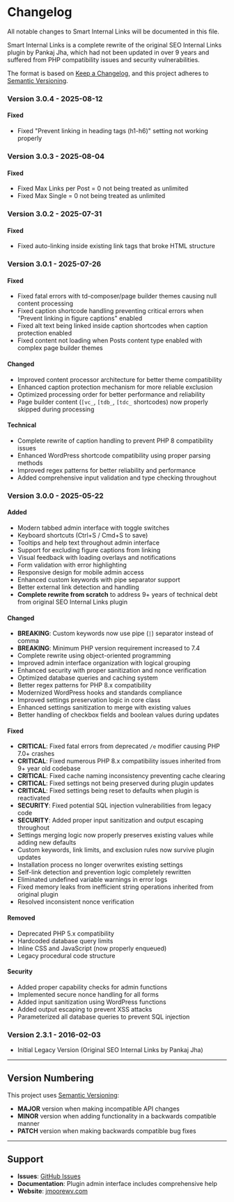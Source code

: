 # Changelog

All notable changes to Smart Internal Links will be documented in this file.

Smart Internal Links is a complete rewrite of the original SEO Internal Links plugin by Pankaj Jha, which had not been updated in over 9 years and suffered from PHP compatibility issues and security vulnerabilities.

The format is based on [Keep a Changelog](https://keepachangelog.com/en/1.0.0/),
and this project adheres to [Semantic Versioning](https://semver.org/spec/v2.0.0.html).

### Version 3.0.4 - 2025-08-12

#### Fixed

- Fixed "Prevent linking in heading tags (h1-h6)" setting not working properly

### Version 3.0.3 - 2025-08-04

#### Fixed

- Fixed Max Links per Post = 0 not being treated as unlimited
- Fixed Max Single = 0 not being treated as unlimited

### Version 3.0.2 - 2025-07-31

#### Fixed

- Fixed auto-linking inside existing link tags that broke HTML structure

### Version 3.0.1 - 2025-07-26

#### Fixed

- Fixed fatal errors with td-composer/page builder themes causing null content processing
- Fixed caption shortcode handling preventing critical errors when "Prevent linking in figure captions" enabled
- Fixed alt text being linked inside caption shortcodes when caption protection enabled
- Fixed content not loading when Posts content type enabled with complex page builder themes

#### Changed

- Improved content processor architecture for better theme compatibility
- Enhanced caption protection mechanism for more reliable exclusion
- Optimized processing order for better performance and reliability
- Page builder content (`[vc_`, `[tdb_`, `[tdc_` shortcodes) now properly skipped during processing

#### Technical

- Complete rewrite of caption handling to prevent PHP 8 compatibility issues
- Enhanced WordPress shortcode compatibility using proper parsing methods
- Improved regex patterns for better reliability and performance
- Added comprehensive input validation and type checking throughout

### Version 3.0.0 - 2025-05-22

#### Added

- Modern tabbed admin interface with toggle switches
- Keyboard shortcuts (Ctrl+S / Cmd+S to save)
- Tooltips and help text throughout admin interface
- Support for excluding figure captions from linking
- Visual feedback with loading overlays and notifications
- Form validation with error highlighting
- Responsive design for mobile admin access
- Enhanced custom keywords with pipe separator support
- Better external link detection and handling
- **Complete rewrite from scratch** to address 9+ years of technical debt from original SEO Internal Links plugin

#### Changed

- **BREAKING**: Custom keywords now use pipe (`|`) separator instead of comma
- **BREAKING**: Minimum PHP version requirement increased to 7.4
- Complete rewrite using object-oriented programming
- Improved admin interface organization with logical grouping
- Enhanced security with proper sanitization and nonce verification
- Optimized database queries and caching system
- Better regex patterns for PHP 8.x compatibility
- Modernized WordPress hooks and standards compliance
- Improved settings preservation logic in core class
- Enhanced settings sanitization to merge with existing values
- Better handling of checkbox fields and boolean values during updates

#### Fixed

- **CRITICAL**: Fixed fatal errors from deprecated `/e` modifier causing PHP 7.0+ crashes
- **CRITICAL**: Fixed numerous PHP 8.x compatibility issues inherited from 9+ year old codebase
- **CRITICAL**: Fixed cache naming inconsistency preventing cache clearing
- **CRITICAL**: Fixed settings not being preserved during plugin updates
- **CRITICAL**: Fixed settings being reset to defaults when plugin is reactivated
- **SECURITY**: Fixed potential SQL injection vulnerabilities from legacy code
- **SECURITY**: Added proper input sanitization and output escaping throughout
- Settings merging logic now properly preserves existing values while adding new defaults
- Custom keywords, link limits, and exclusion rules now survive plugin updates
- Installation process no longer overwrites existing settings
- Self-link detection and prevention logic completely rewritten
- Eliminated undefined variable warnings in error logs
- Fixed memory leaks from inefficient string operations inherited from original plugin
- Resolved inconsistent nonce verification

#### Removed

- Deprecated PHP 5.x compatibility
- Hardcoded database query limits
- Inline CSS and JavaScript (now properly enqueued)
- Legacy procedural code structure

#### Security

- Added proper capability checks for admin functions
- Implemented secure nonce handling for all forms
- Added input sanitization using WordPress functions
- Added output escaping to prevent XSS attacks
- Parameterized all database queries to prevent SQL injection

### Version 2.3.1 - 2016-02-03

- Initial Legacy Version (Original SEO Internal Links by Pankaj Jha)

---

## Version Numbering

This project uses [Semantic Versioning](https://semver.org/):

- **MAJOR** version when making incompatible API changes
- **MINOR** version when adding functionality in a backwards compatible manner
- **PATCH** version when making backwards compatible bug fixes

---

## Support

- **Issues**: [GitHub Issues](https://github.com/jmoorewv/smart-internal-links/issues)
- **Documentation**: Plugin admin interface includes comprehensive help
- **Website**: [jmoorewv.com](https://jmoorewv.com)
